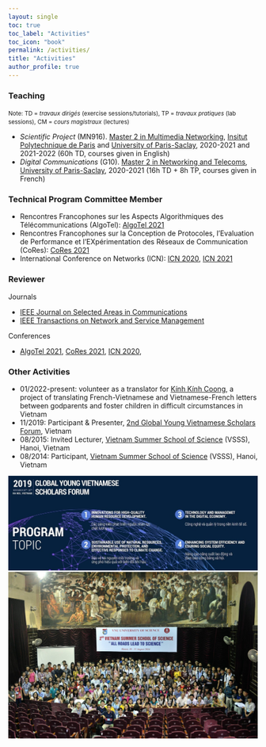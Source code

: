 ```yaml
---
layout: single
toc: true
toc_label: "Activities"
toc_icon: "book"
permalink: /activities/
title: "Activities"
author_profile: true
---
```



### Teaching
<small>Note: TD = *travaux dirigés* (exercise sessions/tutorials), TP = *travaux pratiques* (lab sessions), CM = *cours magistraux* (lectures)</small>
* *Scientific Project* (MN916). [Master 2 in Multimedia Networking](https://www.universite-paris-saclay.fr/en/education/master/electrical-engineering/m2-multimedia-networking), [Insitut Polytechnique de Paris](https://www.ip-paris.fr/en) and [University of Paris-Saclay](https://www.universite-paris-saclay.fr/), 2020-2021 and 2021-2022 (60h TD, courses given in English)
* *Digital Communications* (G10). [Master 2 in Networking and Telecoms](https://www.universite-paris-saclay.fr/formation/master/electronique-energie-electrique-automatique/m2-reseaux-et-telecoms), [University of Paris-Saclay](https://www.universite-paris-saclay.fr/), 2020-2021 (16h TD + 8h TP, courses given in French)

### Technical Program Committee Member
* Rencontres Francophones sur les Aspects Algorithmiques des Télécommunications (AlgoTel): [AlgoTel 2021](https://apps.univ-lr.fr/cgi-bin/WebObjects/Colloque.woa/wa/menu?code=2721&idMenu=10987&lang=fr)
* Rencontres Francophones sur la Conception de Protocoles, l’Evaluation de Performance et l’EXpérimentation des Réseaux de Communication (CoRes): [CoRes 2021](https://apps.univ-lr.fr/cgi-bin/WebObjects/Colloque.woa/wa/menu?code=2721&idMenu=10988&lang=fr)
* International Conference on Networks (ICN): [ICN 2020](https://www.iaria.org/conferences2020/ICN20.html), [ICN 2021](https://www.iaria.org/conferences2021/ICN21.html)

### Reviewer
Journals
* [IEEE Journal on Selected Areas in Communications](https://www.comsoc.org/publications/journals/ieee-jsac)
* [IEEE Transactions on Network and Service Management](https://www.comsoc.org/publications/journals/ieee-tnsm)

Conferences 
* [AlgoTel 2021](https://apps.univ-lr.fr/cgi-bin/WebObjects/Colloque.woa/wa/menu?code=2721&idMenu=10987&lang=fr), [CoRes 2021](https://apps.univ-lr.fr/cgi-bin/WebObjects/Colloque.woa/wa/menu?code=2721&idMenu=10988&lang=fr), [ICN 2020](https://www.iaria.org/conferences2020/ICN20.html), 

### Other Activities
* 01/2022-present: volunteer as a translator for [Kính Kính Coong](https://www.facebook.com/groups/327219941478408/about), a project of translating French-Vietnamese and Vietnamese-French letters between godparents and foster children in difficult circumstances in Vietnam
* 11/2019: Participant & Presenter, [2nd Global Young Vietnamese Scholars Forum](http://trithuctrevietnam.vn/), Vietnam
* 08/2015: Invited Lecturer, [Vietnam Summer School of Science](https://www.truonghekhoahoc.com/) (VSSS), Hanoi, Vietnam
* 08/2014: Participant, [Vietnam Summer School of Science](https://www.truonghekhoahoc.com/) (VSSS), Hanoi, Vietnam

<img src="/images/event_gyvsf2019.jpg" width="800" />

<img src="/images/event_vsss2015.jpg" width="800" />

<!--
<img src="http://....jpg" width="200" height="200" />
![GYVSF2019](/assets/images/event_gyvsf2019.jpg)
![VSSS2015](/assets/images/event_vsss2015.jpg)
-->

